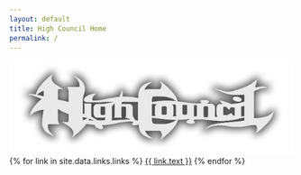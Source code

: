 ```yaml
---
layout: default
title: High Council Home
permalink: /
---
```


<div class="image-wrapper">
  <img src="assets/images/logo.png" alt="High Council Logo" class="logo">
</div>

<div class="button-container">
  {% for link in site.data.links.links %}
    <a href="{{ link.href }}" class="button-style">{{ link.text }}</a>
  {% endfor %}
</div>

